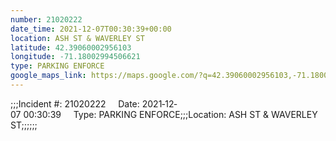 ```yaml
---
number: 21020222
date_time: 2021-12-07T00:30:39+00:00
location: ASH ST & WAVERLEY ST
latitude: 42.39060002956103
longitude: -71.18002994506621
type: PARKING ENFORCE
google_maps_link: https://maps.google.com/?q=42.39060002956103,-71.18002994506621
---
```


;;;Incident #: 21020222     Date: 2021‐12‐07 00:30:39     Type: PARKING ENFORCE;;;Location: ASH ST & WAVERLEY ST;;;;;;
